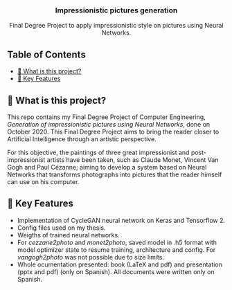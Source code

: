 <div align="center">
    <h3 align="center">Impressionistic pictures generation</h3>
    <p>Final Degree Project to apply impressionistic style on pictures using Neural Networks.</p>
</div>

## Table of Contents

- [🤔 What is this project?](#-what-is-this-project)
- [🎯 Key Features](#-key-features)

## 🤔 What is this project?

This repo contains my Final Degree Project of Computer Engineering, *Generation of impressionistic pictures using Neural Networks*, done on October 2020. This Final Degree Project aims to bring the reader closer to Artificial Intelligence through an artistic perspective. 

For this objective, the paintings of three great impressionist and post-impressionist artists have been taken, such as Claude Monet, Vincent Van Gogh and Paul Cézanne; aiming to develop a system based on Neural Networks that transforms photographs into pictures that the reader himself can use on his computer.


## 🎯 Key Features

- Implementation of CycleGAN neural network on Keras and Tensorflow 2.
- Config files used on my thesis.
- Weigths of trained neural networks.
- For *cezzane2photo* and *monet2photo*, saved model in .h5 format with model optimizer state to resume training, architecture and config. For *vangogh2photo* was not possible due to size limits.
- Whole ocumentation presented: book (LaTeX and pdf) and presentation (pptx and pdf) (only on Spanish). All documents were written only on Spanish.



